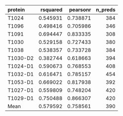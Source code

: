 | protein   |   rsquared |   pearsonr |   n_preds |
|:----------|-----------:|-----------:|----------:|
| T1024     |   0.545931 |   0.738871 |       384 |
| T1096     |   0.498416 |   0.705986 |       346 |
| T1091     |   0.694447 |   0.833335 |       308 |
| T1030     |   0.529158 |   0.727433 |       380 |
| T1038     |   0.538357 |   0.733728 |       384 |
| T1030-D2  |   0.382744 |   0.618663 |       394 |
| T1024-D1  |   0.590673 |   0.768553 |       408 |
| T1032-D1  |   0.616471 |   0.785157 |       454 |
| T1053-D1  |   0.669022 |   0.817938 |       392 |
| T1027-D1  |   0.559809 |   0.748204 |       420 |
| T1029-D1  |   0.750488 |   0.866307 |       420 |
| Mean      |   0.579592 |   0.758561 |       390 |